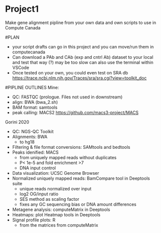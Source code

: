 # Project1
Make gene alignment pipline from your own data and own scripts
to use in Compute Canada

#PLAN
- your script drafts can go in this project and you can move/run them in computecanada
- Can download a PAb and CAb (exp and cntrl Ab) dataset to your local and test that way (?)
    may be too slow
    can also use the terminal within VSCode
- Once tested on your own, you could even test on SRA db
    https://trace.ncbi.nlm.nih.gov/Traces/sra/sra.cgi?view=toolkit_doc

#PIPLINE OUTLINES
Mine: 
- QC: FASTQC (prologue. Files not used in downstream)
- align: BWA (bwa_2.sh)
- BAM format: samtools
- peak calling: MACS2 
    https://github.com/macs3-project/MACS

Gorini 2020
- QC: NGS-QC Toolkit
- Alignments: BWA
    - to hg18
- Filtering & file format conversions: SAMtools and bedtools
- Peaks idenified: MACS
    - from uniquely mapped reads without duplicates
    - P< 1e-5 and fold enrichment >7
    - DNA input control
- Data visualization: UCSC Genome Browser
- Normalized uniquely mapped reads: BamCompare tool in Deeptools suite
    - unique reads normalized over input 
    - log2 OG/input ratio
    - SES method as scaling factor
    - fixes any GC sequencing bias or DNA amount differences
- Metagene analysis: computeMatrix in Deeptools
- Heatmaps: plot Heatmap tools in Deeptools
- Signal profile plots: R 
    - from the matrices from computeMatrix